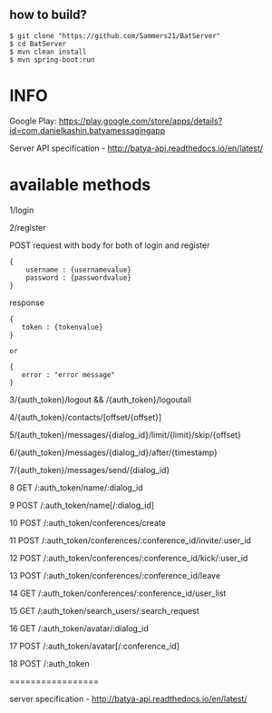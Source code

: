 how to build?
-------------

    $ git clone "https://github.com/Sammers21/BatServer"
    $ cd BatServer
    $ mvn clean install
    $ mvn spring-boot:run
    

INFO
===========
Google Play: https://play.google.com/store/apps/details?id=com.danielkashin.batyamessagingapp

Server API specification - http://batya-api.readthedocs.io/en/latest/
   
available methods
=================
    


1/login

2/register 

POST request with body for both of login and register


    {
        username : {usernamevalue}
        password : {passwordvalue}
    }
    

    
response
 
    {
       token : {tokenvalue}      
    }
    
    or
    
    {
       error : "error message"      
    }

3/{auth_token}/logout && /{auth_token}/logoutall

4/{auth_token}/contacts/[offset/{offset}]

5/{auth_token}/messages/{dialog_id}/limit/{limit}/skip/{offset}

6/{auth_token}/messages/{dialog_id}/after/{timestamp}

7/{auth_token}/messages/send/{dialog_id}

8 GET /:auth_token/name/:dialog_id

9 POST /:auth_token/name[/:dialog_id]

10 POST /:auth_token/conferences/create

11 POST /:auth_token/conferences/:conference_id/invite/:user_id

12 POST /:auth_token/conferences/:conference_id/kick/:user_id

13 POST /:auth_token/conferences/:conference_id/leave

14 GET /:auth_token/conferences/:conference_id/user_list
    
15 GET /:auth_token/search_users/:search_request
   
16  GET /:auth_token/avatar/:dialog_id

17 POST /:auth_token/avatar[/:conference_id]

18  POST /:auth_token

=================

server specification - http://batya-api.readthedocs.io/en/latest/
